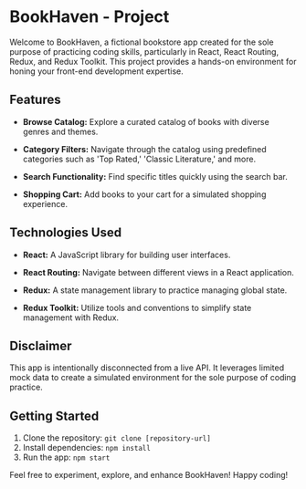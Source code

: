 # BookHaven - Project

Welcome to BookHaven, a fictional bookstore app created for the sole purpose of practicing coding skills, particularly in React, React Routing, Redux, and Redux Toolkit. This project provides a hands-on environment for honing your front-end development expertise.

## Features

- **Browse Catalog:** Explore a curated catalog of books with diverse genres and themes.
- **Category Filters:** Navigate through the catalog using predefined categories such as 'Top Rated,' 'Classic Literature,' and more.

- **Search Functionality:** Find specific titles quickly using the search bar.

- **Shopping Cart:** Add books to your cart for a simulated shopping experience.

## Technologies Used

- **React:** A JavaScript library for building user interfaces.
- **React Routing:** Navigate between different views in a React application.

- **Redux:** A state management library to practice managing global state.

- **Redux Toolkit:** Utilize tools and conventions to simplify state management with Redux.

## Disclaimer

This app is intentionally disconnected from a live API. It leverages limited mock data to create a simulated environment for the sole purpose of coding practice.

## Getting Started

1. Clone the repository: `git clone [repository-url]`
2. Install dependencies: `npm install`
3. Run the app: `npm start`

Feel free to experiment, explore, and enhance BookHaven! Happy coding!
